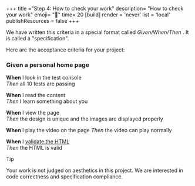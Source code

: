 +++
title ="Step 4: How to check your work"
description= "How to check your work"
emoji= "🤖"
time= 20
[build]
  render = 'never'
  list = 'local'
  publishResources = false 
+++

We have written this criteria in a special format called _Given/When/Then_ . It is called a "specification".

Here are the acceptance criteria for your project:

### Given a personal home page

**When** I look in the test console  
_Then_ all 10 tests are passing

**When** I read the content  
_Then_ I learn something about you

**When** I view the page  
_Then_ the design is unique and the images are displayed properly

**When** I play the video on the page
_Then_ the video can play normally

**When** I [validate the HTML](https://validator.w3.org/#validate_by_input+with_options)  
_Then_ the HTML is valid

> [!TIP]
> Your work is not judged on aesthetics in this project. We are interested in code correctness and specification compliance.
